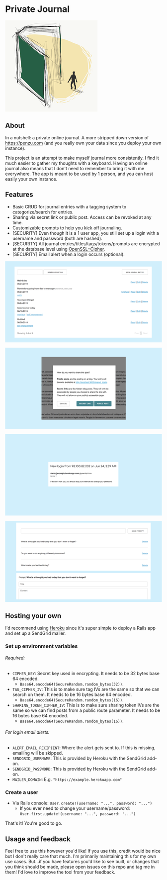 # Private Journal
![art](./app/assets/images/readme/cover_art.png)

## About

In a nutshell: a private online journal. A more stripped down version of https://penzu.com (and you really own your data
since you deploy your own instance).

This project is an attempt to make myself journal more
consistently. I find it much easier to gather my thoughts
with a keyboard. Having an online journal also means that
I don't need to remember to bring it with me everywhere. The app
is meant to be used by 1 person, and you can host easily your own instance.

## Features

- Basic CRUD for journal entries with a tagging
system to categorize/search for entries.
- Sharing via secret link or public post. Access can be
revoked at any time.
- Customizable prompts to help you kick off journaling.
- [SECURITY] Even though it is a 1 user app, you still set up a login with a username and password (both are hashed).
- [SECURITY] All journal entries/titles/tags/tokens/prompts are encrypted at the database level using
[OpenSSL::Cipher](https://ruby-doc.org/stdlib-2.4.0/libdoc/openssl/rdoc/OpenSSL/Cipher.html).
- [SECURITY] Email alert when a login occurs (optional).

![crud](./app/assets/images/readme/crud.png)

![sharing](./app/assets/images/readme/sharing.png)

![alert](./app/assets/images/readme/alert.png)

![sharing](./app/assets/images/readme/prompts.png)

## Hosting your own

I'd recommend using [Heroku](https://heroku.com) since it's super simple to deploy a
Rails app and set up a SendGrid mailer.

### Set up environment variables

###### Required:
- `CIPHER_KEY`: Secret key used in encrypting. It needs to be 32 bytes base 64 encoded.
  - `Base64.encode64(SecureRandom.random_bytes(32))`.
- `TAG_CIPHER_IV`: This is to make sure tag IVs are
the same so that we can search on them. It needs to be 16 bytes base 64 encoded.
  - `Base64.encode64(SecureRandom.random_bytes(16))`.
- `SHARING_TOKEN_CIPHER_IV`: This is to make sure sharing token IVs are
the same so we can find posts from a public route parameter. It needs to be 16 bytes base 64 encoded.
  - `Base64.encode64(SecureRandom.random_bytes(16))`.

###### For login email alerts:
- `ALERT_EMAIL_RECIPIENT`: Where the alert gets sent to. If this
is missing, emailing will be skipped.
- `SENDGRID_USERNAME`: This is provided by Heroku with the SendGrid add-on.
- `SENDGRID_PASSWORD`: This is provided by Heroku with the SendGrid add-on.
- `MAILER_DOMAIN`: E.g. `"https://example.herokuapp.com"`

### Create a user

- Via Rails console: `User.create!(username: "...", password: "...")`
  - If you ever need to change your username/password: `User.first.update!(username: "...", password: "...")`

That's it! You're good to go.

## Usage and feedback
Feel free to use this however you'd like! If you use this, credit
would be nice but I don't really care that much. I'm primarily maintaining
this for my own use cases. But...if you have features you'd like to see built, or changes
that you think should be made, please open issues on this repo and tag me in them!
I'd love to improve the tool from your feedback.

